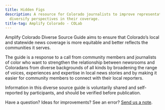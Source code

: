 ```yaml
---
title: Hidden Figs
description: A resource for Colorado journalists to improve representation and
  diversify perspectives in their coverage.
title-tag: Amplify Colorado - COLab
---
```

Amplify Colorado Diverse Source Guide aims to ensure that Colorado’s local and statewide news coverage is more equitable and better reflects the communities it serves. 

The guide is a response to a call from community members and journalists of color who want to strengthen the relationship between newsrooms and Coloradans from diverse backgrounds of all kinds by broadening the range of voices, experiences and expertise in local news stories and by making it easier for community members to connect with their local reporters.

Information in this diverse source guide is voluntarily shared and self-reported by participants, and should be verified before publication.

Have a question? Ideas for improvements? See an error? [Send us a note](mailto:amplifycolorado@colabnews.co).